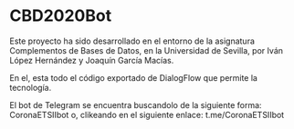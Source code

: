 # CBD2020Bot

Este proyecto ha sido desarrollado en el entorno de la asignatura Complementos de Bases de Datos, en la Universidad de Sevilla, por Iván López Hernández y Joaquín García Macías.

En el, esta todo el código exportado de DialogFlow que permite la tecnología.

El bot de Telegram se encuentra buscandolo de la siguiente forma: CoronaETSIIbot o, clikeando en el siguiente enlace: t.me/CoronaETSIIbot

